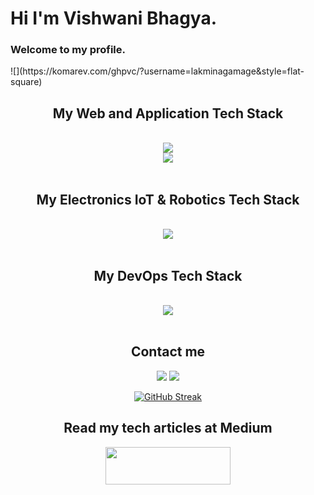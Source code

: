 <h1>Hi I'm Vishwani Bhagya.</h1>
<h3>Welcome to my profile.</h3>
![](https://komarev.com/ghpvc/?username=lakminagamage&style=flat-square)


<h2 align="center"> My Web and Application Tech Stack </h2>
<br/>
<div align="center">
    <img src="https://skillicons.dev/icons?i=python,js,ts,java,c,react,spring,nodejs,nextjs&theme=dark&perline=10" />
    <br>
    <img src="https://skillicons.dev/icons?i=html,css,tailwind,bootstrap,npm,express,postman,figma&theme=dark&perline=8" />
</div>
<br>
<h2 align="center"> My Electronics IoT & Robotics Tech Stack </h2>
<br/>
<div align="center">
    <img src="https://skillicons.dev/icons?i=arduino,python&theme=dark&perline=6" />
</div>
<br>
<h2 align="center"> My DevOps Tech Stack </h2>
<br/>
<div align="center">
    <img src="https://skillicons.dev/icons?i=firebase,git,mysql,github,aws,postgres,githubactions&theme=dark&perline=9" />
</div>
<br>
<div align="center">
<h2>Contact me </h2>
<a  href='mailto:vishwanibhagya2002@gmail.com'><img src="https://skillicons.dev/icons?i=gmail&theme=dark&perline=1" /></a> 
<a  href="https://www.linkedin.com/in/vishwani-bhagya"><img src="https://skillicons.dev/icons?i=linkedin&theme=dark&perline=1" /></a>

[![GitHub Streak](http://github-readme-streak-stats.herokuapp.com?user=vshwanilgv&theme=dark&background=000000)](https://git.io/streak-stats)


<h2>Read my tech articles at Medium </h2>
<a  href="https://medium.com/@vshwanilgv"><img width="200px" height="60px" src="https://miro.medium.com/v2/resize:fit:8976/1*Ra88BZ-CSTovFS2ZSURBgg.png"></img></a>
</div>

